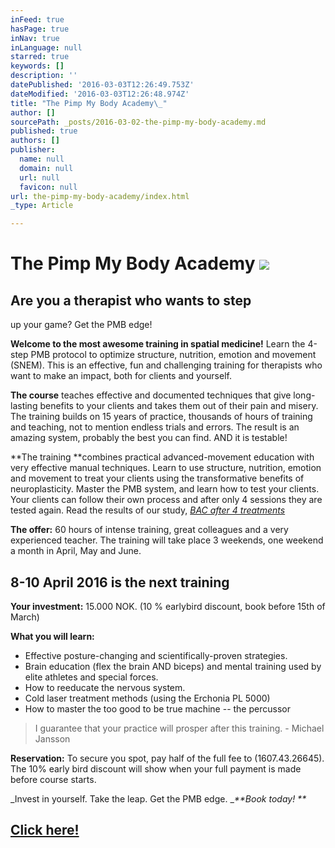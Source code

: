 ```yaml
---
inFeed: true
hasPage: true
inNav: true
inLanguage: null
starred: true
keywords: []
description: ''
datePublished: '2016-03-03T12:26:49.753Z'
dateModified: '2016-03-03T12:26:48.974Z'
title: "The Pimp My Body Academy\_"
author: []
sourcePath: _posts/2016-03-02-the-pimp-my-body-academy.md
published: true
authors: []
publisher:
  name: null
  domain: null
  url: null
  favicon: null
url: the-pimp-my-body-academy/index.html
_type: Article

---
```

# The Pimp My Body Academy ![](https://s3-us-west-2.amazonaws.com/the-grid-img/p/707c83a42d59b79589b1ab91d49b2a372862ef09.jpg)

## Are you a therapist who wants to step 
up your game? Get the PMB edge! 

**Welcome to the most awesome training in spatial medicine!**
Learn the 4-step PMB protocol to optimize structure, nutrition, emotion and movement (SNEM). This 
is an effective, fun and challenging training for therapists who want to make an impact, both for 
clients and yourself. 

**The course** teaches effective and documented techniques that give long-lasting benefits to your 
clients and takes them out of their pain and misery. The training builds on 15 years of practice, 
thousands of hours of training and teaching, not to mention endless trials and errors. The result is an 
amazing system, probably the best you can find. AND it is testable! 

**The training **combines practical advanced-movement education with very effective manual 
techniques. Learn to use structure, nutrition, emotion and movement to treat your clients using the 
transformative benefits of neuroplasticity.
Master the PMB system, and learn how to test your clients. Your clients can follow their own process 
and after only 4 sessions they are tested again. Read the results of our study, _[BAC after 4 treatments][0]_

**The offer:**
60 hours of intense training, great colleagues and a very experienced teacher. The training will take place 3 weekends, one weekend a month in April, May and June. 

## 8-10 April 2016 is the next training

**Your investment:** 15.000 NOK. (10 % earlybird discount, book before 15th of March)

**What you will learn:**

* Effective posture-changing and scientifically-proven strategies. 
* Brain education (flex the brain AND biceps) and mental training used by elite athletes and 
special forces. 
* How to reeducate the nervous system. 
* Cold laser treatment methods (using the Erchonia PL 5000) 
* How to master the too good to be true machine -- the percussor 

> I guarantee that your practice will prosper 
> after this training. - Michael Jansson

**Reservation:** To secure you spot, pay half of the full fee to (1607.43.26645). The 10% early bird discount will show when your full payment is made before course starts.

_Invest in yourself. Take the leap. Get the PMB edge. __**Book today! **_

## [Click here!][1]

[0]: http://www.verkstedet.org/bac-after-4-treatments/
[1]: https://podio.com/webforms/14886882/998273